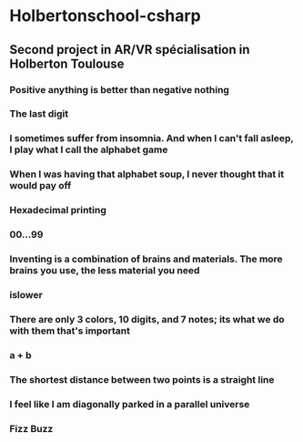 # Holbertonschool-csharp
## Second project in AR/VR spécialisation in Holberton Toulouse

### Positive anything is better than negative nothing
### The last digit
### I sometimes suffer from insomnia. And when I can't fall asleep, I play what I call the alphabet game
### When I was having that alphabet soup, I never thought that it would pay off
### Hexadecimal printing
### 00...99
### Inventing is a combination of brains and materials. The more brains you use, the less material you need
### islower
### There are only 3 colors, 10 digits, and 7 notes; its what we do with them that's important
### a + b
### The shortest distance between two points is a straight line
### I feel like I am diagonally parked in a parallel universe
### Fizz Buzz 